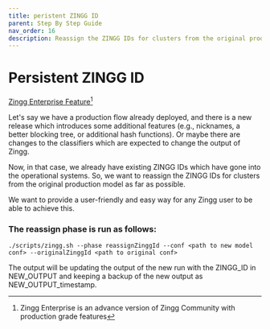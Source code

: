 ```yaml
---
title: peristent ZINGG ID
parent: Step By Step Guide
nav_order: 16
description: Reassign the ZINGG IDs for clusters from the original production model
---
```


# Persistent ZINGG ID

[Zingg Enterprise Feature](#user-content-fn-1)[^1]

Let's say we have a production flow already deployed, and there is a new release which introduces some additional features (e.g., nicknames, a better blocking tree, or additional hash functions). Or maybe there are changes to the classifiers which are expected to change the output of Zingg. 

Now, in that case, we already have existing ZINGG IDs which have gone into the operational systems. So, we want to reassign the ZINGG IDs for clusters from the original production model as far as possible. 

We want to provide a user-friendly and easy way for any Zingg user to be able to achieve this.

### The reassign phase is run as follows:

`./scripts/zingg.sh --phase reassignZinggId --conf <path to new model conf> --originalZinggId <path to original conf>`

The output will be updating the output of the new run with the ZINGG_ID in NEW_OUTPUT and keeping a backup of the new output as NEW_OUTPUT_timestamp.

[^1]: Zingg Enterprise is an advance version of Zingg Community with production grade features
